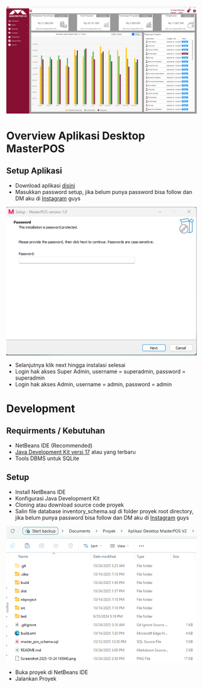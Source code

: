 <img src="Screenshot 2025-10-24 150342.png">

# Overview Aplikasi Desktop MasterPOS

## Setup Aplikasi
- Download aplikasi [disini](https://drive.google.com/drive/folders/1cbDgwonPpp_qE99wygPfzWC0FlYUxWJB?usp=sharing)
- Masukkan password setup, jika belum punya password bisa follow dan DM aku di [Instagram](https://www.instagram.com/muhmdaliakbar_raf?igsh=MWNhMHVzN214emE2dg==) guys 
<img src="Screenshot 2025-10-24 145940.png">

- Selanjutnya klik next hingga instalasi selesai
- Login hak akses Super Admin, username = superadmin, password = superadmin
- Login hak akses Admin, username = admin, password = admin

# Development
## Requirments / Kebutuhan
- NetBeans IDE (Recommended)
- [Java Development Kit versi 17](https://www.oracle.com/java/technologies/javase/jdk17-archive-downloads.html) atau yang terbaru
- Tools DBMS untuk SQLite 

## Setup
- Install NetBeans IDE
- Konfigurasi Java Development Kit
- Cloning atau download source code proyek
- Salin file database inventory_schema.sql di folder proyek root directory, jika belum punya password bisa follow dan DM aku di [Instagram](https://www.instagram.com/muhmdaliakbar_raf?igsh=MWNhMHVzN214emE2dg==) guys 
<img src="Screenshot 2025-10-24 150037.png">

- Buka proyek di NetBeans IDE
- Jalankan Proyek
